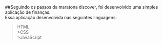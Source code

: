 ##Seguindo os passos da maratona discover, foi desenvolvido uma simples aplicação de finanças. <br />Essa aplicação desenvolvida nas seguintes linguagens:

>HTML
<br />>CSS
<br />>JavaScript
